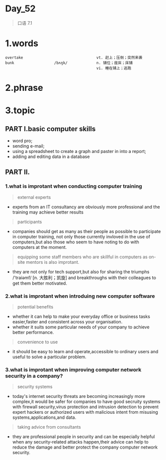 # Day_52
> 口语 7.1

# 1.words
    overtake                                 vt. 赶上；压倒；突然来袭
    bunk                  /bʌŋk/             n. 铺位；座床；床铺
                                             vi. 睡在铺上；逃跑
    


# 2.phrase


# 3.topic
## PART I.basic computer skills
- word pro;
- sending e-mail;
- using a spreadsheet to create a graph and paster in into a report;
- adding and editing data in a database

## PART II.
### 1.what is improtant when conducting computer training
> external experts
- experts from an IT consultancy are obviously more professional and the training may achieve better results

> participants
- companies should get as many as their people as possible to participate in computer training, not only those currently invloved in the use of computers,but also those who seem to have noting to do with computers at the moment.

> equipping some staff members who are skillful in computers as on-site mentors is also improtant.
- they are not only for tech support,but also for sharing the triumphs /'traiəmf/ [n. 大胜利；凯旋] and breakthroughs with their colleagues to get them better motivated.

### 2.what is improtant when introduing new computer software
> potential benefits
- whether it can help to make your everyday office or business tasks easier,faster and consistent across your organisation.
- whether it suits some particular needs of your company to achieve better performance.

> convenience to use
- it should be easy to learn and operate,accessible to ordinary users and useful to solve a particular problem.

### 3.what is improtant when improving computer network security in a company?
> security systems
- today's internet security threats are becoming increasingly more complex,it would be safer for companies
to have good secruity systems with firewall security,virus protection and intrusion detection to prevent 
expert hackers or authorized users with malicious  intent from misusing systems,applications,and data.

> taking advice from consultants
- they are professional people in security and can be especially helpful when any security-related attacks happen,their advice can help to reduce the damage and better protect the company computer network security.





